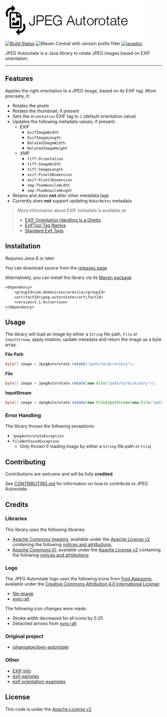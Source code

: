 ![Logo](logo.png)

[![Build Status](https://travis-ci.com/domsec/jpeg-autorotate.svg?token=c6xYTBupNRzyRLh2QynN&branch=master)](https://travis-ci.com/domsec/jpeg-autorotate)
![Maven Central with version prefix filter](https://img.shields.io/maven-central/v/com.domenicseccareccia/jpeg-autorotate/1.1.0)
[![javadoc](https://javadoc.io/badge2/com.domenicseccareccia/jpeg-autorotate/1.1.0/javadoc.svg)](https://javadoc.io/doc/com.domenicseccareccia/jpeg-autorotate/1.1.0)

JPEG Autorotate is a Java library to rotate JPEG images based on EXIF orientation.

---

## Features

Applies the right orientation to a JPEG image, based on its EXIF tag. More precisely, it:
- Rotates the pixels
- Rotates the thumbnail, if present
- Sets the `Orientation` EXIF tag to `1` (default orientation value)
- Updates the following metadata values, if present:
    - EXIF
        - `ExifImageWidth`
        - `ExifImageLength`
        - `RelatedImageWidth`
        - `RelatedImageHeight`
    - XMP
        - `tiff:Orientation`
        - `tiff:ImageWidth`
        - `tiff:ImageLength`
        - `exif:PixelXDimension`
        - `exif:PixelYDimension`
        - `xmp:ThumbnailsWidth`
        - `xmp:ThumbnailsHeight`
- Retains and does **not** alter other metadata tags
- Currently does **not** support updating `MakerNotes` metadata

> More information about EXIF metadata is available at:
> - [EXIF Orientation Handling Is a Ghetto](https://www.daveperrett.com/articles/2012/07/28/exif-orientation-handling-is-a-ghetto/)
> - [ExifTool Tag Names](https://exiftool.org/TagNames/)
> - [Standard Exif Tags](https://www.exiv2.org/tags.html)

## Installation

*Requires Java 8 or later*

You can download source from the [releases page](https://github.com/domsec/jpeg-autorotate/releases)

Alternatively, you can install the library via its [Maven package](https://search.maven.org/search?q=g:com.domenicseccareccia%20AND%20a:jpeg-autorotate)

```
<dependency>
    <groupId>com.domenicseccareccia</groupId>
    <artifactId>jpeg-autorotate</artifactId>
    <version>1.1.0</version>
</dependency>
```

## Usage

The library will load an image by either a `String` file path, `File` or `InputStream`, apply rotation, update metadata and return the image as a byte array.

**File Path**
```java
byte[] image = JpegAutorotate.rotate("path/to/directory");
```

**File**
        
```java
byte[] image = JpegAutorotate.rotate(new File("path/to/directory"));
```

**InputStream**
        
```java
byte[] image = JpegAutorotate.rotate(new FileInputStream(new File("path/to/directory")));
```

### Error Handling

The library throws the following exceptions:
- `JpegAutorotateException`
- `FileNotFoundException`
    - Only thrown if loading image by either a `String` file path or `File`)

## Contributing

Contributions are welcome and will be fully **credited**.

See [CONTRIBUTING.md](CONTRIBUTING.md) for information on how to contribute to JPEG Autorotate.

## Credits

### Libraries

This library uses the following libraries:
- [Apache Commons Imaging](https://github.com/apache/commons-imaging), available under the [Apache License v2](https://www.apache.org/licenses/LICENSE-2.0) containing the following [notices and atrtibutions](https://github.com/apache/commons-imaging/blob/master/NOTICE.txt).
- [Apache Commons IO](https://github.com/apache/commons-io), available under the [Apache License v2](https://www.apache.org/licenses/LICENSE-2.0) containing the following [notices and atrtibutions](https://github.com/apache/commons-io/blob/master/NOTICE.txt).

### Logo

The JPEG Autorotate logo uses the following icons from [Font Awesome](https://fontawesome.com/), available under the [Creative Commons Attribution 4.0 International License](https://creativecommons.org/licenses/by/4.0/):
- [file-image](https://fontawesome.com/icons/file-image?style=regular)
- [sync-alt](https://fontawesome.com/icons/sync-alt?style=solid)

The following icon changes were made:
- Stroke width decreased for all icons by 0.25
- Detached arrows from [sync-alt](https://fontawesome.com/icons/sync-alt?style=solid)

### Original project

- [johansatge/jpeg-autorotate](https://github.com/johansatge/jpeg-autorotate)

### Other

- [EXIF Info](https://exifinfo.org/)
- [exif-samples](https://github.com/ianare/exif-samples)
- [exif-orientation-examples](https://github.com/recurser/exif-orientation-examples)

## License

This code is under the [Apache License v2](LICENSE)
